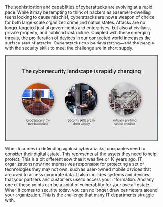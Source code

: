 The sophistication and capabilities of cyberattacks are evolving at a rapid pace. While it may be tempting to think of hackers as basement-dwelling teens looking to cause mischief, cyberattacks are now a weapon of choice for both large-scale organized crime and nation states. Attacks are no longer targeted just at governments and enterprises, but also at civilians, private property, and public infrastructure. Coupled with these emerging threats, the proliferation of devices in our connected world increases the surface area of attacks. Cyberattacks can be devastating—and the people with the security skills to meet the challenge are in short supply. 

![Cybersecurity landscape](../media/2-cybersecurity.png)

When it comes to defending against cyberattacks, companies need to consider their digital estate. This represents all the assets they need to help protect. This is a bit different now than it was five or 10 years ago. IT organizations now find themselves responsible for protecting a set of technologies they may not own, such as user-owned mobile devices that are used to access corporate data. It also includes systems and devices that your partners and customers use to access your information. And any one of these points can be a point of vulnerability for your overall estate. When it comes to security today, you can no longer draw perimeters around your organization. This is the challenge that many IT departments struggle with. 